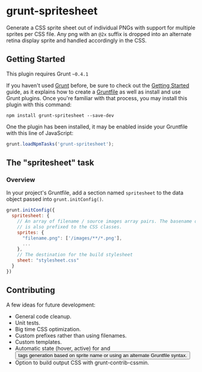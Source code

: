 # grunt-spritesheet

Generate a CSS sprite sheet out of individual PNGs with support for multiple sprites per CSS file. Any png with an `@2x` suffix is dropped into an alternate retina display sprite and handled accordingly in the CSS.


## Getting Started
This plugin requires Grunt `~0.4.1`

If you haven't used [Grunt](http://gruntjs.com/) before, be sure to check out the [Getting Started](http://gruntjs.com/getting-started) guide, as it explains how to create a [Gruntfile](http://gruntjs.com/sample-gruntfile) as well as install and use Grunt plugins. Once you're familiar with that process, you may install this plugin with this command:

```shell
npm install grunt-spritesheet --save-dev
```

One the plugin has been installed, it may be enabled inside your Gruntfile with this line of JavaScript:

```js
grunt.loadNpmTasks('grunt-spritesheet');
```

## The "spritesheet" task

### Overview
In your project's Gruntfile, add a section named `spritesheet` to the data object passed into `grunt.initConfig()`. 

```js
grunt.initConfig({
  spritesheet: {
    // An array of filename / source images array pairs. The basename of the sprite file
    // is also prefixed to the CSS classes.
    sprites: {
      "filename.png": ['/images/**/*.png'],
      ...
    },
    // The destination for the build stylesheet
    sheet: "stylesheet.css"
  }
})
```

## Contributing
A few ideas for future development:

- General code cleanup.
- Unit tests.
- Big time CSS optimization.
- Custom prefixes rather than using filenames. 
- Custom templates.
- Automatic state (hover, active) for <a> and <button> tags generation based on sprite name or using an alternate Gruntfile syntax.
- Option to build output CSS with grunt-contrib-cssmin. 


